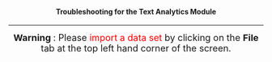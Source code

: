 <center>

<br>
<br>

<h4> Troubleshooting for the Text Analytics Module </h4>

<hr>

<font size = 4>
<b> Warning </b>: Please <span style = 'color:red'> import a data set </span> by clicking on the <b> File </b> tab at the top left hand corner of the screen.
</font>

</center>


